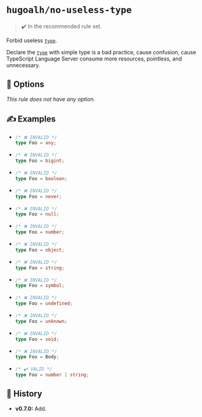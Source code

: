 # `hugoalh/no-useless-type`

> ✔️ In the recommended rule set.

Forbid useless [`type`][typescript-typealias].

Declare the [`type`][typescript-typealias] with simple type is a bad practice, cause confusion, cause TypeScript Language Server consume more resources, pointless, and unnecessary.

## 🔧 Options

*This rule does not have any option.*

## ✍️ Examples

- ```ts
  /* ❌ INVALID */
  type Foo = any;
  ```
- ```ts
  /* ❌ INVALID */
  type Foo = bigint;
  ```
- ```ts
  /* ❌ INVALID */
  type Foo = boolean;
  ```
- ```ts
  /* ❌ INVALID */
  type Foo = never;
  ```
- ```ts
  /* ❌ INVALID */
  type Foo = null;
  ```
- ```ts
  /* ❌ INVALID */
  type Foo = number;
  ```
- ```ts
  /* ❌ INVALID */
  type Foo = object;
  ```
- ```ts
  /* ❌ INVALID */
  type Foo = string;
  ```
- ```ts
  /* ❌ INVALID */
  type Foo = symbol;
  ```
- ```ts
  /* ❌ INVALID */
  type Foo = undefined;
  ```
- ```ts
  /* ❌ INVALID */
  type Foo = unknown;
  ```
- ```ts
  /* ❌ INVALID */
  type Foo = void;
  ```
- ```ts
  /* ❌ INVALID */
  type Foo = Body;
  ```
- ```ts
  /* ✔️ VALID */
  type Foo = number | string;
  ```

## 📜 History

- **v0.7.0:** Add.

[typescript-typealias]: https://www.typescriptlang.org/docs/handbook/2/everyday-types.html#type-aliases
